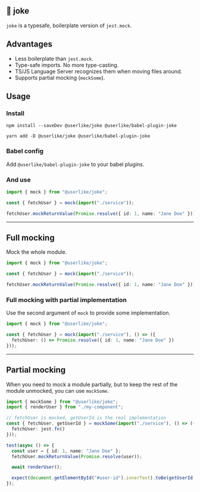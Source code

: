 ## 🍭 joke

`joke` is a typesafe, boilerplate version of `jest.mock`.

## Advantages

- Less boilerplate than `jest.mock`.
- Type-safe imports. No more type-casting.
- TS/JS Language Server recognizes them when moving files around.
- Supports partial mocking (`mockSome`).

## Usage

### Install

```
npm install --saveDev @userlike/joke @userlike/babel-plugin-joke
```

```
yarn add -D @userlike/joke @userlike/babel-plugin-joke
```

### Babel config

Add `@userlike/babel-plugin-joke` to your babel plugins.

### And use

```typescript
import { mock } from "@userlike/joke";

const { fetchUser } = mock(import("./service"));

fetchUser.mockReturnValue(Promise.resolve({ id: 1, name: "Jane Doe" }));
```

---

## Full mocking

Mock the whole module.

```typescript
import { mock } from "@userlike/joke";

const { fetchUser } = mock(import("./service"));

fetchUser.mockReturnValue(Promise.resolve({ id: 1, name: "Jane Doe" }));
```

### Full mocking with partial implementation

Use the second argument of `mock` to provide some implementation.

```typescript
import { mock } from "@userlike/joke";

const { fetchUser } = mock(import("./service"), () => ({
  fetchUser: () => Promise.resolve({ id: 1, name: "Jane Doe" })
}));
```

---

## Partial mocking

When you need to mock a module partially, but to keep the rest of the module unmocked, you can use `mockSome`.

```typescript
import { mockSome } from "@userlike/joke";
import { renderUser } from "./my-component";

// fetchUser is mocked, getUserId is the real implementation
const { fetchUser, getUserId } = mockSome(import("./service"), () => ({
  fetchUser: jest.fn()
}));

test(async () => {
  const user = { id: 1, name: "Jane Doe" };
  fetchUser.mockReturnValue(Promise.resolve(user));

  await renderUser();

  expect(document.getElementById("#user-id").innerText).toBe(getUserId(user));
});
```
